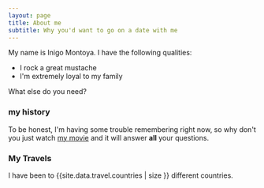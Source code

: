 ```yaml
---
layout: page
title: About me
subtitle: Why you'd want to go on a date with me
---
```


My name is Inigo Montoya. I have the following qualities:

- I rock a great mustache
- I'm extremely loyal to my family

What else do you need?

### my history

To be honest, I'm having some trouble remembering right now, so why don't you just watch [my movie](http://en.wikipedia.org/wiki/The_Princess_Bride_%28film%29) and it will answer **all** your questions.

### My Travels

I have been to {{site.data.travel.countries | size }} different countries.

<script src="https://cdnjs.cloudflare.com/ajax/libs/d3/3.5.3/d3.min.js"></script>
<script src="https://cdnjs.cloudflare.com/ajax/libs/topojson/1.6.9/topojson.min.js"></script>
<script src="/static/js/datamaps/datamaps.world.min.js"></script>
<div id="container" style="position: relative; width: 100%; height: 425px;"></div>
<script>
   // var map = new Datamap({element: document.getElementById('container')});
    var basic_choropleth = new Datamap({
  element: document.getElementById("container"),
  geographyConfig: {
            popupTemplate: function(geo, data) {
                return ['<div class="hoverinfo"><strong>',
                        geo.properties.name + ' ('+geo.id+')',
                        '</strong></div>'].join('');
            }
        },
 projection: 'mercator',
  fills: {
    defaultFill: "#ABABAB",
    authorHasTraveledTo: "#44AC53"
  },
  data: {
  {% for country in site.data.travel.countries %}
    {{country.id}} : { fillKey: "authorHasTraveledTo" },
  {% endfor %}
  }
});
</script>